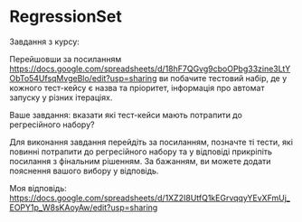 # RegressionSet

Завдання з курсу:

Перейшовши за посиланням https://docs.google.com/spreadsheets/d/18hF7QGvg9cboOPbg33zine3LtYObTo54UfsqMvgeBlo/edit?usp=sharing ви побачите тестовий набір, де у кожного тест-кейсу є назва та пріоритет, інформація про автомат запуску у різних ітераціях.


Ваше завдання: вказати які тест-кейси мають потрапити до регресійного набору?


Для виконання завдання перейдіть за посиланням, позначте ті тести, які повинні потрапити до регресійного набору та у відповіді прикріпіть посилання з фінальним рішенням. За бажанням, ви можете додати пояснення вашого вибору у відповідь.

Моя відповідь:
https://docs.google.com/spreadsheets/d/1XZ2I8UtfQ1kEGrvqqyYEvXFmUj_EOPY1p_W8sKAoyAw/edit?usp=sharing
